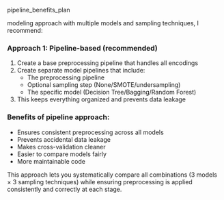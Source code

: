 pipeline_benefits_plan

modeling approach with multiple models and sampling techniques, I recommend:

### Approach 1: Pipeline-based (recommended)
1. Create a base preprocessing pipeline that handles all encodings
2. Create separate model pipelines that include:
   - The preprocessing pipeline
   - Optional sampling step (None/SMOTE/undersampling)
   - The specific model (Decision Tree/Bagging/Random Forest)
3. This keeps everything organized and prevents data leakage

### Benefits of pipeline approach:
- Ensures consistent preprocessing across all models
- Prevents accidental data leakage
- Makes cross-validation cleaner
- Easier to compare models fairly
- More maintainable code

This approach lets you systematically compare all combinations (3 models × 3 sampling techniques) while ensuring preprocessing is applied consistently and correctly at each stage.
